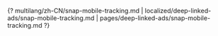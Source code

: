 {? multilang/zh-CN/snap-mobile-tracking.md | localized/deep-linked-ads/snap-mobile-tracking.md | pages/deep-linked-ads/snap-mobile-tracking.md ?}
